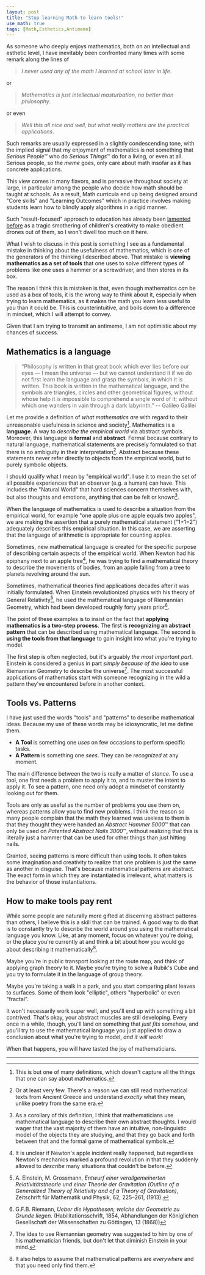 ```yaml
---
layout: post
title: "Stop learning Math to learn tools!"
use_math: true
tags: [Math,Esthetics,Antimeme]
---
```


As someone who deeply enjoys mathematics, both on an intellectual and esthetic level, I have inevitably been confronted many times with some remark along the lines of 
> *I never used any of the math I learned at school later in life*.

or 
> *Mathematics is just intellectual masturbation, no better than philosophy*.

or even 
> *Well this all nice and well, but what really matters are the practical applications*.

Such remarks are usually expressed in a slightly condescending tone, with the implied signal that my enjoyment of mathematics is not something that *Serious People*™ who do *Serious Things*™ do for a living, or even at all. Serious people, so the *meme* goes, only care about math insofar as it has concrete applications.

This view comes in many flavors, and is pervasive throughout society at large, in particular among the people who decide how math should be taught at schools. As a result, Math curricula end up being designed around "Core skills" and "Learning Outcomes" which in practice involves making students learn how to blindly apply algorithms in a rigid manner.

Such "result-focused" approach to education has already been [lamented before](https://www.maa.org/sites/default/files/pdf/devlin/LockhartsLament.pdf) as a tragic smothering of children's creativity to make obedient drones out of them, so I won't dwell too much on it here.

What I wish to discuss in this post is something I see as a fundamental mistake in thinking about the usefulness of mathematics, which is one of the generators of the thinking I described above. That mistake is **viewing mathematics as a set of tools** that one uses to solve different types of problems like one uses a hammer or a screwdriver, and then stores in its box.

The reason I think this is mistaken is that, even though mathematics *can* be used as a box of tools, it is the wrong way to think about it, especially when trying to learn mathematics, as it makes the math you learn less useful to you than it could be. This is counterintuitive, and boils down to a difference in mindset, which I will attempt to convey.

Given that I am trying to transmit an antimeme, I am not optimistic about my chances of success.

## Mathematics is a language

> “Philosophy is written in that great book which ever lies before our eyes — I mean the universe — but we cannot understand it if we do not first learn the language and grasp the symbols, in which it is written. This book is written in the mathematical language, and the symbols are triangles, circles and other geometrical figures, without whose help it is impossible to comprehend a single word of it; without which one wanders in vain through a dark labyrinth.” -- Galileo Galilei

Let me provide a definition of *what mathematics are* with regard to their unreasonable usefulness in science and society[^definition]. Mathematics is a **language**. A way to *describe the empirical world* via abstract symbols. Moreover, this language is **formal** and **abstract**. Formal because contrary to natural language, mathematical statements are precisely formulated so that there is no ambiguity in their interpretation[^ambiguity]. Abstract because these statements never refer directly to objects from the empirical world, but to purely symbolic objects.

I should qualify what I mean by "empirical world". I use it to mean the set of all possible experiences that an observer (e.g. a human) can have. This includes the "Natural World" that hard sciences concern themselves with, but also thoughts and emotions, anything that can be felt or known[^corollary].

[^definition]: This is but one of many definitions, which doesn't capture all the things that one can say about mathematics.

[^ambiguity]: Or at least very few. There's a reason we can still read mathematical texts from Ancient Greece and understand *exactly* what they mean, unlike poetry from the same era.

[^corollary]: As a corollary of this definition, I think that mathematicians use mathematical language to describe their own abstract thoughts. I would wager that the vast majority of them have an intuitive, non-linguistic model of the objects they are studying, and that they go back and forth between that and the formal game of mathematical symbols.

When the language of mathematics is used to describe a situation from the empirical world, for example "one apple plus one apple equals two apples", we are making the assertion that a purely mathematical statement ("1+1=2") adequately describes this empirical situation. In this case, we are asserting that the language of arithmetic is appropriate for counting apples.

Sometimes, new mathematical language is created for the specific purpose of describing certain aspects of the empirical world. When Newton had his epiphany next to an apple tree[^newton], he was trying to find a mathematical theory to describe the movements of bodies, from an apple falling from a tree to planets revolving around the sun.

[^newton]: It is unclear if Newton's apple incident really happened, but regardless Newton's mechanics marked a profound revolution in that they suddenly allowed to *describe* many situations that couldn't be before.

Sometimes, mathematical theories find applications decades after it was initially formulated. When Einstein revolutionized physics with his theory of General Relativity[^einstein], he used the mathematical language of Riemannian Geometry, which had been developed roughly forty years prior[^riemann].

[^einstein]: A. Einstein, M. Grossmann, *Entwurf einer verallgemeinerten Relativitätstheorie und einer Theorie der Gravitation (Outline of a Generalized Theory of Relativity and of a Theory of Gravitation)*, Zeitschrift für Mathematik und Physik, 62, 225–261, (1913).

[^riemann]: G.F.B. Riemann, *Ueber die Hypothesen, welche der Geometrie zu Grunde liegen*. (Habilitationsschrift, 1854, Abhandlungen der Königlichen Gesellschaft der Wissenschaften zu Göttingen, 13 (1868))

The point of these examples is to insist on the fact that **applying mathematics is a two-step process**. The first is **recognizing an abstract pattern** that can be described using mathematical language. The second is **using the tools from that language** to gain insight into what you're trying to model.

The first step is often neglected, but it's arguably *the most important part*. Einstein is considered a genius in part *simply because of the idea* to use Riemannian Geometry to describe the universe[^relativity]. The most successful applications of mathematics start with someone recognizing in the wild a pattern they've encountered before in another context.

[^relativity]: The idea to use Riemannian geometry was suggested to him by one of his mathematician friends, but don't let that diminish Einstein in your mind.

## Tools vs. Patterns

I have just used the words "tools" and "patterns" to describe mathematical ideas. Because my use of these words may be idiosyncratic, let me define them.

- **A Tool** is something one *uses* on few occasions to perform specific tasks.
- **A Pattern** is something one *sees*. They can be *recognized* at any moment.

The main difference between the two is really a matter of *stance*. To use a tool, one first needs a problem to apply it to, and to muster the intent to apply it. To see a pattern, one need only adopt a mindset of constantly looking out for them.

Tools are only as useful as the number of problems you use them on, whereas patterns allow you to find new problems. I think the reason so many people complain that the math they learned was useless to them is that they thought they were handed an *Abstract Hammer 5000*™ that can only be used on *Patented Abstract Nails 3000*™, without realizing that this is literally just a hammer that can be used for other things than just hitting nails.

Granted, seeing patterns is more difficult than using tools. It often takes some imagination and creativity to realize that one problem is just the same as another in disguise. That's because mathematical patterns are abstract. The exact form in which they are instantiated is irrelevant, what matters is the behavior of those instantiations.

## How to make tools pay rent

While some people are naturally more gifted at discerning abstract patterns than others, I believe this is a skill that can be trained. A good way to do that is to constantly try to describe the world around you using the mathematical language you know. Like, at any moment, focus on whatever you're doing, or the place you're currently at and think a bit about how you would go about describing it mathematically[^trick].

[^trick]: It also helps to assume that mathematical patterns are *everywhere* and that you need only find them.

Maybe you're in public transport looking at the route map, and think of applying graph theory to it. Maybe you're trying to solve a Rubik's Cube and you try to formulate it in the language of group theory.

Maybe you're taking a walk in a park, and you start comparing plant leaves to surfaces. Some of them look "elliptic", others "hyperbolic" or even "fractal".

It won't necessarily work super well, and you'll end up with something a bit contrived. That's okay, your abstract muscles are still developing. Every once in a while, though, you'll land on something that *just fits* somehow, and you'll try to use the mathematical language you just applied to draw a conclusion about what you're trying to model, *and it will work*!

When that happens, you will have tasted the joy of mathematicians.

---